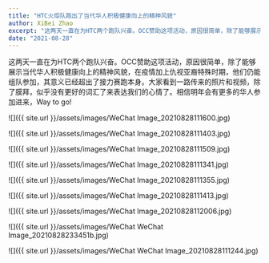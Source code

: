 ```yaml
---
title: "HTC火炬队跑出了当代华人积极健康向上的精神风貌"
author: XiBei Zhao
excerpt: "这两天一直在为HTC两个跑队兴奋。OCC赞助这项活动，原因很简单，除了能够展示当代华人积极健康向上的精神风貌，在疫情加上仇视亚裔特殊时期，他们仍能组队参加，其意义已经超出了接力赛跑本身。大家看到一路传来的照片和视频，除了膜拜，似乎没有更好的词汇了来表达我们的心情了。相信明年会有更多的华人参加进来，Way to go!"
date: "2021-08-28"
---
```


这两天一直在为HTC两个跑队兴奋。OCC赞助这项活动，原因很简单，除了能够展示当代华人积极健康向上的精神风貌，在疫情加上仇视亚裔特殊时期，他们仍能组队参加，其意义已经超出了接力赛跑本身。大家看到一路传来的照片和视频，除了膜拜，似乎没有更好的词汇了来表达我们的心情了。相信明年会有更多的华人参加进来，Way to go!

![]({{ site.url }}/assets/images/WeChat Image_20210828111600.jpg)

![]({{ site.url }}/assets/images/WeChat Image_20210828111403.jpg)

![]({{ site.url }}/assets/images/WeChat Image_20210828111509.jpg)

![]({{ site.url }}/assets/images/WeChat Image_20210828111341.jpg)

![]({{ site.url }}/assets/images/WeChat Image_20210828111355.jpg)

![]({{ site.url }}/assets/images/WeChat Image_20210828111413.jpg)

![]({{ site.url }}/assets/images/WeChat Image_20210828112006.jpg)

![]({{ site.url }}/assets/images/WeChat WeChat Image_20210828233451b.jpg)

![]({{ site.url }}/assets/images/WeChat WeChat Image_20210828111244.jpg)
